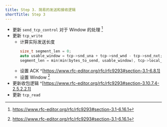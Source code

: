 ```yaml
---
title: Step 3. 简易的发送和接收逻辑
shortTitle: Step 3
---
```


- 更新 `send_tcp_control` 对于 Window 的处理 [^window]
- 更新 `tcp_write`
    - 计算实际发送长度
        ```cpp
        size_t segment_len = 0;
        auto usable_window = tcp->snd_una + tcp->snd_wnd - tcp->snd_nxt;
        segment_len = min(min(bytes_to_send, usable_window), tcp->local_mss);
        ```
    - 设置 ACK ^[https://www.rfc-editor.org/rfc/rfc9293#section-3.1-6.8.1]
    - 设置 Window [^window]
- 更新收包逻辑 ^[https://www.rfc-editor.org/rfc/rfc9293#section-3.10.7.4-2.5.2.2.1]
- 更新 `tcp_read`


[^window]: https://www.rfc-editor.org/rfc/rfc9293#section-3.1-6.16.1
